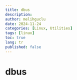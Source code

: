 ```yaml
---
title: dbus
description:
author: melihguclu
date: 2024-11-24 
categories: [Linux, Utilities]
tags: [linux]
toc: true
lang: tr
published: false
---
```


# dbus
